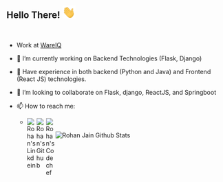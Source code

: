 ## Hello There! <img src="https://raw.githubusercontent.com/rohanJa/rohanJa/master/gifs/Hi.gif" width="30px"></h2>
<br />

- Work at [WareIQ](https://github.com/rohanware)
- 🔭 I’m currently working on Backend Technologies (Flask, Django)
- 🌱 Have experience in both backend (Python and Java) and Frontend (React JS) technologies.
- 👯 I’m looking to collaborate on Flask, django, ReactJS,  and Springboot
- 📫 How to reach me: 

    -   <a href="https://www.linkedin.com/in/rohan-jain-b9b27a178/">
        <img align="left" alt="Rohan's Linkdein" width="22px" src="https://cdn.jsdelivr.net/npm/simple-icons@v3/icons/linkedin.svg" />
        </a>
        <a href="https://github.com/rohanJa">
        <img align="left" alt="Rohan's Github" width="22px" src="https://cdn.jsdelivr.net/npm/simple-icons@v3/icons/github.svg" />
        </a>
        <a href="https://www.codechef.com/users/rohan_jain123">
        <img align="left" alt="Rohan's Codechef" width="22px" src="https://cdn.jsdelivr.net/npm/simple-icons@v3/icons/codechef.svg" />
        </a>

![Rohan Jain Github Stats](https://github-readme-stats.vercel.app/api?username=rohanJa&show_icons=true_color=fff&icon_color=79ff97&text_color=9f9f9f&bg_color=151515)


